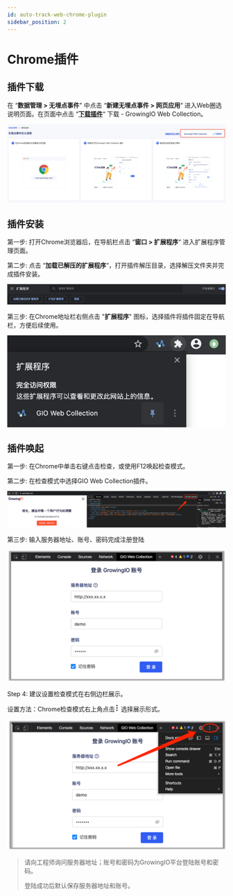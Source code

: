 ```yaml
---
id: auto-track-web-chrome-plugin
sidebar_position: 2
---
```


# Chrome插件

## 插件下载[](#cha-jian-xia-zai)

在 “**数据管理 > 无埋点事件**" 中点击 “**新建无埋点事件 > 网页应用**“ 进入Web圈选说明页面。在页面中点击 “[**下载插件**](https://assets.giocdn.com/cdp/extensions/gio-web-collection.zip)“ 下载 - GrowingIO Web Collection。

![](/img/assets-M2qbZInaXgdm8kkNosp-MPldpkf8xU89_08vp7Q-MPlffZRmYDGBAL9BsQVimage.png)


## 插件安装[](#cha-jian-an-zhuang)

第一步: 打开Chrome浏览器后，在导航栏点击 “**窗口 > 扩展程序**“ 进入扩展程序管理页面。

第二步: 点击 “**加载已解压的扩展程序**“，打开插件解压目录，选择解压文件夹并完成插件安装。

![](/img/assets-M2qbZInaXgdm8kkNosp-MPlfy8bFQnXE0XgBcOF-MPm6gChFriHBjco382pimage.png)

第三步: 在Chrome地址栏右侧点击 "**扩展程序**" 图标，选择插件将插件固定在导航栏，方便后续使用。

![](/img/assets-M2qbZInaXgdm8kkNosp-MPlfy8bFQnXE0XgBcOF-MPm6mLGwYmzw-Zs_Uurimage.png)


## 插件唤起[](#cha-jian-huan-qi)

第一步: 在Chrome中单击右键点击检查，或使用F12唤起检查模式。

第二步: 在检查模式中选择GIO Web Collection插件。

![](/img/assets-M2qbZInaXgdm8kkNosp-MPlfy8bFQnXE0XgBcOF-MPm6uae3xW0yGaO790zimage.png)

第三步: 输入服务器地址、账号、密码完成注册登陆

![](/img/assets-M2qbZInaXgdm8kkNosp-MPlfy8bFQnXE0XgBcOF-MPm6ySuO1_8ifEhgwrfimage.png)

Step 4: 建议设置检查模式在右侧边栏展示。

设置方法：Chrome检查模式右上角点击![](/img/-Lo08UtW7H58ehFKeZ4g-LsycTyZaItbL8_Wigcx-LsyfkaafJ-8X2utJ9BbE782B9E782B9E782B9.png) 选择展示形式。

![](/img/assets-M2qbZInaXgdm8kkNosp-MPlfy8bFQnXE0XgBcOF-MPm72ip_gys2n7s-F4Oimage.png)

> 请向工程师询问服务器地址；账号和密码为GrowingIO平台登陆账号和密码。
> 
> 登陆成功后默认保存服务器地址和账号。
